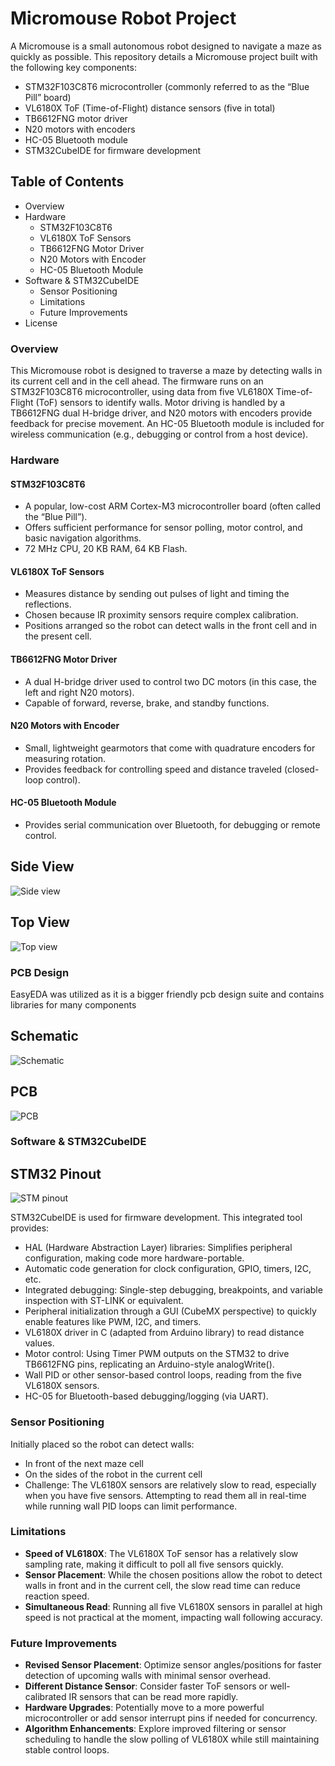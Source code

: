 # Micromouse Robot Project

A Micromouse is a small autonomous robot designed to navigate a maze as quickly as possible. This repository details a Micromouse project built with the following key components:

- STM32F103C8T6 microcontroller (commonly referred to as the “Blue Pill” board)
- VL6180X ToF (Time-of-Flight) distance sensors (five in total)
- TB6612FNG motor driver
- N20 motors with encoders
- HC-05 Bluetooth module
- STM32CubeIDE for firmware development

## Table of Contents
- Overview
- Hardware
  - STM32F103C8T6
  - VL6180X ToF Sensors
  - TB6612FNG Motor Driver
  - N20 Motors with Encoder
  - HC-05 Bluetooth Module
- Software & STM32CubeIDE
  - Sensor Positioning
  - Limitations
  - Future Improvements
- License

### Overview

This Micromouse robot is designed to traverse a maze by detecting walls in its current cell and in the cell ahead. The firmware runs on an STM32F103C8T6 microcontroller, using data from five VL6180X Time-of-Flight (ToF) sensors to identify walls. Motor driving is handled by a TB6612FNG dual H-bridge driver, and N20 motors with encoders provide feedback for precise movement. An HC-05 Bluetooth module is included for wireless communication (e.g., debugging or control from a host device).

### Hardware

#### STM32F103C8T6
- A popular, low-cost ARM Cortex-M3 microcontroller board (often called the “Blue Pill”).
- Offers sufficient performance for sensor polling, motor control, and basic navigation algorithms.
- 72 MHz CPU, 20 KB RAM, 64 KB Flash.

#### VL6180X ToF Sensors
- Measures distance by sending out pulses of light and timing the reflections.
- Chosen because IR proximity sensors require complex calibration.
- Positions arranged so the robot can detect walls in the front cell and in the present cell.

#### TB6612FNG Motor Driver
- A dual H-bridge driver used to control two DC motors (in this case, the left and right N20 motors).
- Capable of forward, reverse, brake, and standby functions.

#### N20 Motors with Encoder
- Small, lightweight gearmotors that come with quadrature encoders for measuring rotation.
- Provides feedback for controlling speed and distance traveled (closed-loop control).

#### HC-05 Bluetooth Module
- Provides serial communication over Bluetooth, for debugging or remote control.

## Side View
![Side view](images/Side_view.jpeg)

## Top View
![Top view](images/Top_view.jpeg)

### PCB Design

EasyEDA was utilized as it is a bigger friendly pcb design suite and contains libraries for many components

## Schematic
![Schematic](images/schematic.png)

## PCB
![PCB](images/PCB.png)

### Software & STM32CubeIDE

## STM32 Pinout
![STM pinout](images/STM_pinout.png)

STM32CubeIDE is used for firmware development. This integrated tool provides:
- HAL (Hardware Abstraction Layer) libraries: Simplifies peripheral configuration, making code more hardware-portable.
- Automatic code generation for clock configuration, GPIO, timers, I2C, etc.
- Integrated debugging: Single-step debugging, breakpoints, and variable inspection with ST-LINK or equivalent.
- Peripheral initialization through a GUI (CubeMX perspective) to quickly enable features like PWM, I2C, and timers.
- VL6180X driver in C (adapted from Arduino library) to read distance values.
- Motor control: Using Timer PWM outputs on the STM32 to drive TB6612FNG pins, replicating an Arduino-style analogWrite().
- Wall PID or other sensor-based control loops, reading from the five VL6180X sensors.
- HC-05 for Bluetooth-based debugging/logging (via UART).

### Sensor Positioning

Initially placed so the robot can detect walls:
- In front of the next maze cell
- On the sides of the robot in the current cell
- Challenge: The VL6180X sensors are relatively slow to read, especially when you have five sensors. Attempting to read them all in real-time while running wall PID loops can limit performance.

### Limitations

- **Speed of VL6180X**: The VL6180X ToF sensor has a relatively slow sampling rate, making it difficult to poll all five sensors quickly.
- **Sensor Placement**: While the chosen positions allow the robot to detect walls in front and in the current cell, the slow read time can reduce reaction speed.
- **Simultaneous Read**: Running all five VL6180X sensors in parallel at high speed is not practical at the moment, impacting wall following accuracy.

### Future Improvements

- **Revised Sensor Placement**: Optimize sensor angles/positions for faster detection of upcoming walls with minimal sensor overhead.
- **Different Distance Sensor**: Consider faster ToF sensors or well-calibrated IR sensors that can be read more rapidly.
- **Hardware Upgrades**: Potentially move to a more powerful microcontroller or add sensor interrupt pins if needed for concurrency.
- **Algorithm Enhancements**: Explore improved filtering or sensor scheduling to handle the slow polling of VL6180X while still maintaining stable control loops.

